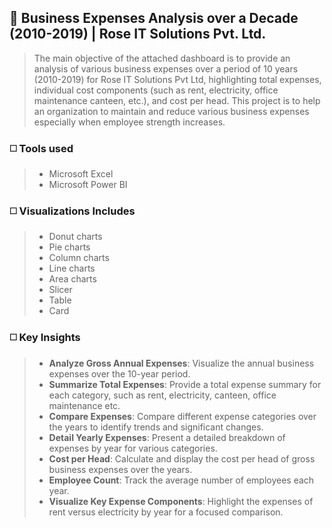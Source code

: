 
## 🔳 Business Expenses Analysis over a Decade (2010-2019) | Rose IT Solutions Pvt. Ltd.

>The main objective of the attached dashboard is to provide an analysis of various business expenses over a period of 10 years (2010-2019) for Rose IT Solutions Pvt Ltd, highlighting total expenses, individual cost components (such as rent, electricity, office maintenance canteen, etc.), and cost per head. This project is to help an organization to maintain and reduce various business expenses especially when employee strength increases.

### ◻️ Tools used

>+ Microsoft Excel
>+ Microsoft Power BI

### ◻️ Visualizations Includes

>- Donut charts
>- Pie charts
>- Column charts
>- Line charts
>- Area charts
>- Slicer
>- Table
>- Card

### ◻️ Key Insights

>- **Analyze Gross Annual Expenses**: Visualize the annual business expenses over the 10-year period.
>- **Summarize Total Expenses**: Provide a total expense summary for each category, such as rent, electricity, canteen, office maintenance etc.
>- **Compare Expenses**: Compare different expense categories over the years to identify trends and significant changes.
>- **Detail Yearly Expenses**: Present a detailed breakdown of expenses by year for various categories.
>- **Cost per Head**: Calculate and display the cost per head of gross business expenses over the years.
>- **Employee Count**: Track the average number of employees each year.
>- **Visualize Key Expense Components**: Highlight the expenses of rent versus electricity by year for a focused comparison.

